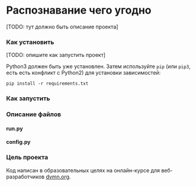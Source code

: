 # Распознавание чего угодно

[TODO: тут должно быть описание проекта]

### Как установить

[TODO: опишите как запустить проект]

Python3 должен быть уже установлен. 
Затем используйте `pip` (или `pip3`, есть есть конфликт с Python2) для установки зависимостей:
```
pip install -r requirements.txt
```

### Как запустить


### Описание файлов

#### run.py

#### config.py


### Цель проекта

Код написан в образовательных целях на онлайн-курсе для веб-разработчиков [dvmn.org](https://dvmn.org/).
